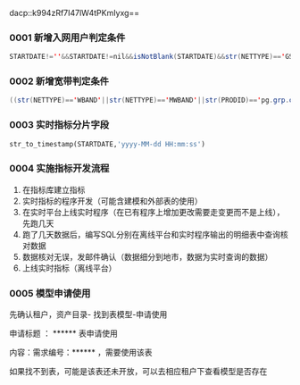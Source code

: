 dacp::k994zRf7I47lW4tPKmIyxg==

### 0001 新增入网用户判定条件

```java
STARTDATE!=''&&STARTDATE!=nil&&isNotBlank(STARTDATE)&&str(NETTYPE)=='GSM'&&(string.contains(STATUS,'US3')||STATUS=='US10')&&timeStampFormat(timeSplit(STARTDATE,"yyyy-MM-dd HH:mm:ss",1,'second'),'second','yyyyMMdd')==timeStampFormat(timeSplit(now_data(),"yyyy-MM-dd HH:mm:ss",1,'second'),'second','yyyyMMdd')&&MINI_GRID_CODE!=nil&&MINI_GRID_CODE!=""&&isNotBlank(MINI_GRID_CODE)
```

### 0002 新增宽带判定条件

```java
((str(NETTYPE)=='WBAND'||str(NETTYPE)=='MWBAND'||str(PRODID)=='pg.grp.other.rhjtkd')||(str(NETTYPE)=='FMYNET'&&(str(PRODID)=='fmynet_main_kd'||str(PRODID)=='fmynet_main_hjh')))&&(STATUS=='US10'||STATUS=='US30'||STATUS=='US28')&&timeStampFormat(timeSplit(CREATEDATE,"yyyy-MM-dd HH:mm:ss",1,'second'),'second','yyyyMMdd')==timeStampFormat(timeSplit(now_data(),"yyyy-MM-dd HH:mm:ss",1,'second'),'second','yyyyMMdd')&&MINI_GRID_CODE!=nil&&MINI_GRID_CODE!=""&&isNotBlank(MINI_GRID_CODE)
```

### 0003 实时指标分片字段

```sql
str_to_timestamp(STARTDATE,'yyyy-MM-dd HH:mm:ss')
```

### 0004 实施指标开发流程

1. 在指标库建立指标
2. 实时指标的程序开发（可能含建模和外部表的使用）
3. 在实时平台上线实时程序（在已有程序上增加更改需要走变更而不是上线），先跑几天
4. 跑了几天数据后，编写SQL分别在离线平台和实时程序输出的明细表中查询核对数据
5. 数据核对无误，发邮件确认（数据细分到地市，数据为实时查询的数据）
6. 上线实时指标（离线平台）

### 0005 模型申请使用

先确认租户，资产目录- 找到表模型-申请使用

申请标题 ： ****** 表申请使用

内容：需求编号：****** ，需要使用该表

如果找不到表，可能是该表还未开放，可以去相应租户下查看模型是否存在

